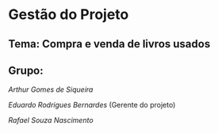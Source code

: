 # Gestão do Projeto

## Tema: Compra e venda de livros usados

## Grupo:

*Arthur Gomes de Siqueira*

*Eduardo Rodrigues Bernardes* (Gerente do projeto)

*Rafael Souza Nascimento* 
